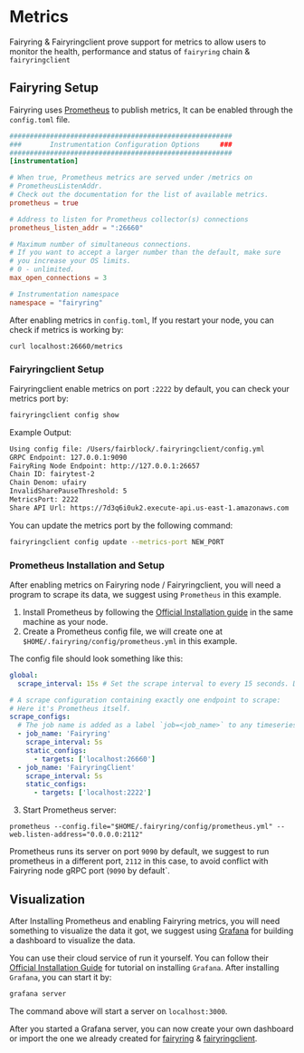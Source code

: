 # Metrics

Fairyring & Fairyringclient prove support for metrics to allow users to monitor the health, performance and status of `fairyring` chain & `fairyringclient`

## Fairyring Setup

Fairyring uses [Prometheus](https://prometheus.io/) to publish metrics, It can be enabled through the `config.toml` file.

```toml
#######################################################
###       Instrumentation Configuration Options     ###
#######################################################
[instrumentation]

# When true, Prometheus metrics are served under /metrics on
# PrometheusListenAddr.
# Check out the documentation for the list of available metrics.
prometheus = true

# Address to listen for Prometheus collector(s) connections
prometheus_listen_addr = ":26660"

# Maximum number of simultaneous connections.
# If you want to accept a larger number than the default, make sure
# you increase your OS limits.
# 0 - unlimited.
max_open_connections = 3

# Instrumentation namespace
namespace = "fairyring"
```

After enabling metrics in `config.toml`, If you restart your node, you can check if metrics is working by:

`curl localhost:26660/metrics`

### Fairyringclient Setup

Fairyringclient enable metrics on port `:2222` by default, you can check your metrics port by:

```bash
fairyringclient config show
```

Example Output:

```bash
Using config file: /Users/fairblock/.fairyringclient/config.yml
GRPC Endpoint: 127.0.0.1:9090
FairyRing Node Endpoint: http://127.0.0.1:26657
Chain ID: fairytest-2
Chain Denom: ufairy
InvalidSharePauseThreshold: 5
MetricsPort: 2222
Share API Url: https://7d3q6i0uk2.execute-api.us-east-1.amazonaws.com
```

You can update the metrics port by the following command:

```bash
fairyringclient config update --metrics-port NEW_PORT
```

### Prometheus Installation and Setup

After enabling metrics on Fairyring node / Fairyringclient, you will need a program to scrape its data, we suggest using `Prometheus` in this example.

1. Install Prometheus by following the [Official Installation guide](https://prometheus.io/docs/prometheus/latest/installation/) in the same machine as your node.
2. Create a Prometheus config file, we will create one at `$HOME/.fairyring/config/prometheus.yml` in this example.

The config file should look something like this:

```yml
global:
  scrape_interval: 15s # Set the scrape interval to every 15 seconds. Default is every 1 minute.

# A scrape configuration containing exactly one endpoint to scrape:
# Here it's Prometheus itself.
scrape_configs:
  # The job name is added as a label `job=<job_name>` to any timeseries scraped from this config.
  - job_name: 'Fairyring'
    scrape_interval: 5s
    static_configs:
      - targets: ['localhost:26660']
  - job_name: 'FairyringClient'
    scrape_interval: 5s
    static_configs:
      - targets: ['localhost:2222']
```
3. Start Prometheus server:

`prometheus --config.file="$HOME/.fairyring/config/prometheus.yml" --web.listen-address="0.0.0.0:2112"`

Prometheus runs its server on port `9090` by default, we suggest to run prometheus in a different port, `2112` in this case, to avoid conflict with Fairyring node gRPC port (`9090` by default`.

## Visualization

After Installing Prometheus and enabling Fairyring metrics, you will need something to visualize the data it got, we suggest using [Grafana](https://grafana.com/) for building a dashboard to visualize the data.

You can use their cloud service of run it yourself. You can follow their [Official Installation Guide](https://grafana.com/docs/grafana/latest/setup-grafana/installation/) for tutorial on installing `Grafana`. After installing `Grafana`, you can start it by:

```bash
grafana server
```

The command above will start a server on `localhost:3000`.

After you started a Grafana server, you can now create your own dashboard or import the one we already created for [fairyring](fairyring_dashboard.json) & [fairyringclient](fairyringclient_dashboard.json).